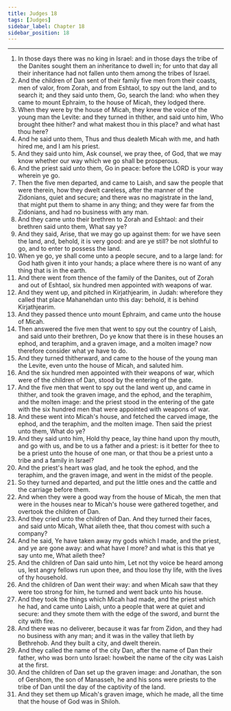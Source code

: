 ```yaml
---
title: Judges 18
tags: [Judges]
sidebar_label: Chapter 18
sidebar_position: 18
---
```


---
1. In those days there was no king in Israel: and in those days the tribe of the Danites sought them an inheritance to dwell in; for unto that day all their inheritance had not fallen unto them among the tribes of Israel.
2. And the children of Dan sent of their family five men from their coasts, men of valor, from Zorah, and from Eshtaol, to spy out the land, and to search it; and they said unto them, Go, search the land: who when they came to mount Ephraim, to the house of Micah, they lodged there.
3. When they were by the house of Micah, they knew the voice of the young man the Levite: and they turned in thither, and said unto him, Who brought thee hither? and what makest thou in this place? and what hast thou here?
4. And he said unto them, Thus and thus dealeth Micah with me, and hath hired me, and I am his priest.
5. And they said unto him, Ask counsel, we pray thee, of God, that we may know whether our way which we go shall be prosperous.
6. And the priest said unto them, Go in peace: before the LORD is your way wherein ye go.
7. Then the five men departed, and came to Laish, and saw the people that were therein, how they dwelt careless, after the manner of the Zidonians, quiet and secure; and there was no magistrate in the land, that might put them to shame in any thing; and they were far from the Zidonians, and had no business with any man.
8. And they came unto their brethren to Zorah and Eshtaol: and their brethren said unto them, What say ye?
9. And they said, Arise, that we may go up against them: for we have seen the land, and, behold, it is very good: and are ye still? be not slothful to go, and to enter to possess the land.
10. When ye go, ye shall come unto a people secure, and to a large land: for God hath given it into your hands; a place where there is no want of any thing that is in the earth.
11. And there went from thence of the family of the Danites, out of Zorah and out of Eshtaol, six hundred men appointed with weapons of war.
12. And they went up, and pitched in Kirjathjearim, in Judah: wherefore they called that place Mahanehdan unto this day: behold, it is behind Kirjathjearim.
13. And they passed thence unto mount Ephraim, and came unto the house of Micah.
14. Then answered the five men that went to spy out the country of Laish, and said unto their brethren, Do ye know that there is in these houses an ephod, and teraphim, and a graven image, and a molten image? now therefore consider what ye have to do.
15. And they turned thitherward, and came to the house of the young man the Levite, even unto the house of Micah, and saluted him.
16. And the six hundred men appointed with their weapons of war, which were of the children of Dan, stood by the entering of the gate.
17. And the five men that went to spy out the land went up, and came in thither, and took the graven image, and the ephod, and the teraphim, and the molten image: and the priest stood in the entering of the gate with the six hundred men that were appointed with weapons of war.
18. And these went into Micah's house, and fetched the carved image, the ephod, and the teraphim, and the molten image. Then said the priest unto them, What do ye?
19. And they said unto him, Hold thy peace, lay thine hand upon thy mouth, and go with us, and be to us a father and a priest: is it better for thee to be a priest unto the house of one man, or that thou be a priest unto a tribe and a family in Israel?
20. And the priest's heart was glad, and he took the ephod, and the teraphim, and the graven image, and went in the midst of the people.
21. So they turned and departed, and put the little ones and the cattle and the carriage before them.
22. And when they were a good way from the house of Micah, the men that were in the houses near to Micah's house were gathered together, and overtook the children of Dan.
23. And they cried unto the children of Dan. And they turned their faces, and said unto Micah, What aileth thee, that thou comest with such a company?
24. And he said, Ye have taken away my gods which I made, and the priest, and ye are gone away: and what have I more? and what is this that ye say unto me, What aileth thee?
25. And the children of Dan said unto him, Let not thy voice be heard among us, lest angry fellows run upon thee, and thou lose thy life, with the lives of thy household.
26. And the children of Dan went their way: and when Micah saw that they were too strong for him, he turned and went back unto his house.
27. And they took the things which Micah had made, and the priest which he had, and came unto Laish, unto a people that were at quiet and secure: and they smote them with the edge of the sword, and burnt the city with fire.
28. And there was no deliverer, because it was far from Zidon, and they had no business with any man; and it was in the valley that lieth by Bethrehob. And they built a city, and dwelt therein.
29. And they called the name of the city Dan, after the name of Dan their father, who was born unto Israel: howbeit the name of the city was Laish at the first.
30. And the children of Dan set up the graven image: and Jonathan, the son of Gershom, the son of Manasseh, he and his sons were priests to the tribe of Dan until the day of the captivity of the land.
31. And they set them up Micah's graven image, which he made, all the time that the house of God was in Shiloh.